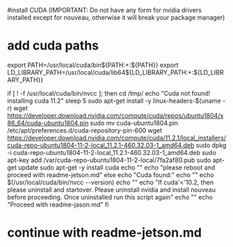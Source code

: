 #install CUDA (IMPORTANT: Do not have any form for nvidia drivers installed except for nouveau, otherwise it will break your package manager)

# add cuda paths
export PATH=/usr/local/cuda/bin${PATH:+:${PATH}}
export LD_LIBRARY_PATH=/usr/local/cuda/lib64${LD_LIBRARY_PATH:+:${LD_LIBRARY_PATH}}

if [ ! -f /usr/local/cuda/bin/nvcc ]; then
	cd /tmp/
	echo "Cuda not found! installing cuda 11.2"
	sleep 5
	sudo apt-get install -y linux-headers-$(uname -r)
	wget https://developer.download.nvidia.com/compute/cuda/repos/ubuntu1804/x86_64/cuda-ubuntu1804.pin
	sudo mv cuda-ubuntu1804.pin /etc/apt/preferences.d/cuda-repository-pin-600
	wget https://developer.download.nvidia.com/compute/cuda/11.2.1/local_installers/cuda-repo-ubuntu1804-11-2-local_11.2.1-460.32.03-1_amd64.deb
	sudo dpkg -i cuda-repo-ubuntu1804-11-2-local_11.2.1-460.32.03-1_amd64.deb
	sudo apt-key add /var/cuda-repo-ubuntu1804-11-2-local/7fa2af80.pub
	sudo apt-get update
	sudo apt-get -y install cuda
	echo ""
	echo "please reboot and proceed with readme-jetson.md"
else
	echo "Cuda found:"
	echo ""
	echo $(/usr/local/cuda/bin/nvcc --version)
	echo ""
	echo "If cuda'<'10.2, then please uninstall and startover. Please uninstall nvidia and install nouveau before proceeding. Once uninstalled run this script again"
	echo ""
	echo "Proceed with readme-jason.md"
fi



# continue with readme-jetson.md
